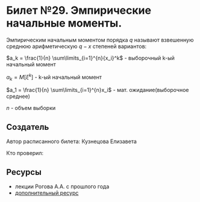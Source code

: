 # Билет №29. Эмпирические начальные моменты.
Эмпирическим начальным моментом порядка $q$ называют взвешенную среднюю арифметическую $q-x$ степеней вариантов:

$a_k = \frac{1}{n} \sum\limits_{i=1}^{n}{x_i}^k$ - выборочный k-ый начальный момент

$\alpha_k = M[\xi^k]$ - k-ый начальный момент

$a_1 = \frac{1}{n} \sum\limits_{i=1}^{n}x_i$ - мат. ожидание(выборочное среднее)

$n$ - объем выборки

## Создатель

Автор расписанного билета: Кузнецова Елизавета

Кто проверил:


## Ресурсы
- лекции Рогова А.А. с прошлого года
- [дополнительный ресурс](https://studfile.net/preview/5567947/page:7/)
